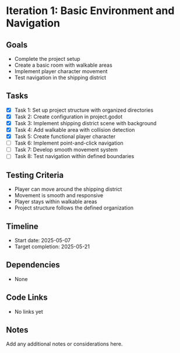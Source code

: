 # Iteration 1: Basic Environment and Navigation

## Goals
- Complete the project setup
- Create a basic room with walkable areas
- Implement player character movement
- Test navigation in the shipping district

## Tasks
- [x] Task 1: Set up project structure with organized directories
- [x] Task 2: Create configuration in project.godot
- [x] Task 3: Implement shipping district scene with background
- [x] Task 4: Add walkable area with collision detection
- [x] Task 5: Create functional player character
- [ ] Task 6: Implement point-and-click navigation
- [ ] Task 7: Develop smooth movement system
- [ ] Task 8: Test navigation within defined boundaries

## Testing Criteria
- Player can move around the shipping district
- Movement is smooth and responsive
- Player stays within walkable areas
- Project structure follows the defined organization

## Timeline
- Start date: 2025-05-07
- Target completion: 2025-05-21

## Dependencies
- None

## Code Links
- No links yet

## Notes
Add any additional notes or considerations here.
